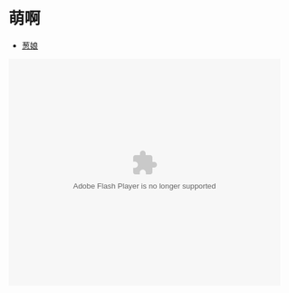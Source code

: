 # 萌啊


* [葱娘](http://v.youku.com/v_show/id_XMjI4NDgzMDI0.html)

<embed src="http://player.youku.com/player.php/sid/XMjI4NDgzMDI0/v.swf" allowFullScreen="true" quality="high" width="480" height="400" align="middle" allowScriptAccess="always" type="application/x-shockwave-flash"></embed>
